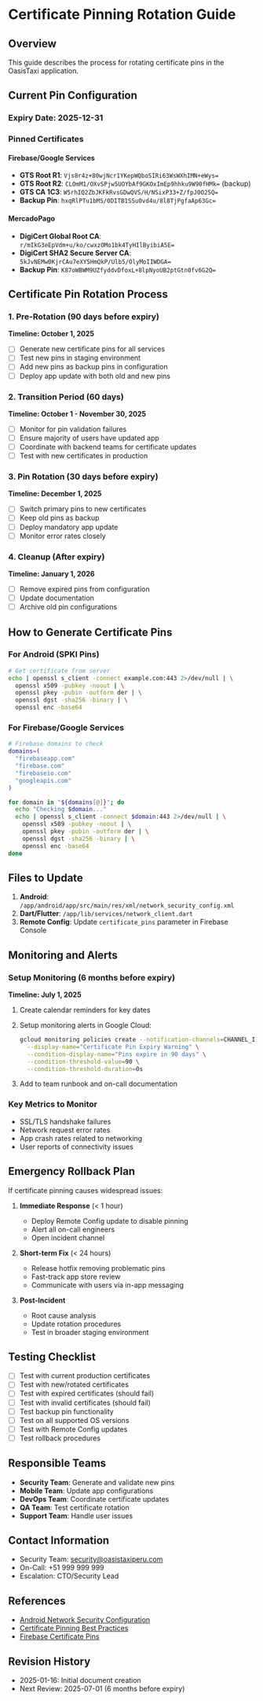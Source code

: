 # Certificate Pinning Rotation Guide

## Overview
This guide describes the process for rotating certificate pins in the OasisTaxi application.

## Current Pin Configuration

### Expiry Date: 2025-12-31

### Pinned Certificates

#### Firebase/Google Services
- **GTS Root R1**: `Vjs8r4z+80wjNcr1YKepWQboSIRi63WsWXhIMN+eWys=`
- **GTS Root R2**: `CLOmM1/OXvSPjw5UOYbAf9GKOxImEp9hhku9W90fHMk=` (backup)
- **GTS CA 1C3**: `W5rhIQ2ZbJKFkRvsGDwQVS/H/NSixP33+Z/fpJ0O25Q=`
- **Backup Pin**: `hxqRlPTu1bMS/0DITB1SSu0vd4u/8l8TjPgfaAp63Gc=`

#### MercadoPago
- **DigiCert Global Root CA**: `r/mIkG3eEpVdm+u/ko/cwxzOMo1bk4TyHIlByibiA5E=`
- **DigiCert SHA2 Secure Server CA**: `5kJvNEMw0KjrCAu7eXY5HmQkP/Ulb5/OlyMoIIWDGA=`
- **Backup Pin**: `K87oWBWM9UZfyddvDfoxL+8lpNyoUB2ptGtn0fv6G2Q=`

## Certificate Pin Rotation Process

### 1. Pre-Rotation (90 days before expiry)

**Timeline: October 1, 2025**

- [ ] Generate new certificate pins for all services
- [ ] Test new pins in staging environment
- [ ] Add new pins as backup pins in configuration
- [ ] Deploy app update with both old and new pins

### 2. Transition Period (60 days)

**Timeline: October 1 - November 30, 2025**

- [ ] Monitor for pin validation failures
- [ ] Ensure majority of users have updated app
- [ ] Coordinate with backend teams for certificate updates
- [ ] Test with new certificates in production

### 3. Pin Rotation (30 days before expiry)

**Timeline: December 1, 2025**

- [ ] Switch primary pins to new certificates
- [ ] Keep old pins as backup
- [ ] Deploy mandatory app update
- [ ] Monitor error rates closely

### 4. Cleanup (After expiry)

**Timeline: January 1, 2026**

- [ ] Remove expired pins from configuration
- [ ] Update documentation
- [ ] Archive old pin configurations

## How to Generate Certificate Pins

### For Android (SPKI Pins)

```bash
# Get certificate from server
echo | openssl s_client -connect example.com:443 2>/dev/null | \
  openssl x509 -pubkey -noout | \
  openssl pkey -pubin -outform der | \
  openssl dgst -sha256 -binary | \
  openssl enc -base64
```

### For Firebase/Google Services

```bash
# Firebase domains to check
domains=(
  "firebaseapp.com"
  "firebase.com"
  "firebaseio.com"
  "googleapis.com"
)

for domain in "${domains[@]}"; do
  echo "Checking $domain..."
  echo | openssl s_client -connect $domain:443 2>/dev/null | \
    openssl x509 -pubkey -noout | \
    openssl pkey -pubin -outform der | \
    openssl dgst -sha256 -binary | \
    openssl enc -base64
done
```

## Files to Update

1. **Android**: `/app/android/app/src/main/res/xml/network_security_config.xml`
2. **Dart/Flutter**: `/app/lib/services/network_client.dart`
3. **Remote Config**: Update `certificate_pins` parameter in Firebase Console

## Monitoring and Alerts

### Setup Monitoring (6 months before expiry)

**Timeline: July 1, 2025**

1. Create calendar reminders for key dates
2. Setup monitoring alerts in Google Cloud:
   ```bash
   gcloud monitoring policies create --notification-channels=CHANNEL_ID \
     --display-name="Certificate Pin Expiry Warning" \
     --condition-display-name="Pins expire in 90 days" \
     --condition-threshold-value=90 \
     --condition-threshold-duration=0s
   ```

3. Add to team runbook and on-call documentation

### Key Metrics to Monitor

- SSL/TLS handshake failures
- Network request error rates
- App crash rates related to networking
- User reports of connectivity issues

## Emergency Rollback Plan

If certificate pinning causes widespread issues:

1. **Immediate Response** (< 1 hour)
   - Deploy Remote Config update to disable pinning
   - Alert all on-call engineers
   - Open incident channel

2. **Short-term Fix** (< 24 hours)
   - Release hotfix removing problematic pins
   - Fast-track app store review
   - Communicate with users via in-app messaging

3. **Post-Incident**
   - Root cause analysis
   - Update rotation procedures
   - Test in broader staging environment

## Testing Checklist

- [ ] Test with current production certificates
- [ ] Test with new/rotated certificates
- [ ] Test with expired certificates (should fail)
- [ ] Test with invalid certificates (should fail)
- [ ] Test backup pin functionality
- [ ] Test on all supported OS versions
- [ ] Test with Remote Config updates
- [ ] Test rollback procedures

## Responsible Teams

- **Security Team**: Generate and validate new pins
- **Mobile Team**: Update app configurations
- **DevOps Team**: Coordinate certificate updates
- **QA Team**: Test certificate rotation
- **Support Team**: Handle user issues

## Contact Information

- Security Team: security@oasistaxiperu.com
- On-Call: +51 999 999 999
- Escalation: CTO/Security Lead

## References

- [Android Network Security Configuration](https://developer.android.com/training/articles/security-config)
- [Certificate Pinning Best Practices](https://owasp.org/www-community/controls/Certificate_and_Public_Key_Pinning)
- [Firebase Certificate Pins](https://firebase.google.com/support/guides/security-checklist)

## Revision History

- 2025-01-16: Initial document creation
- Next Review: 2025-07-01 (6 months before expiry)